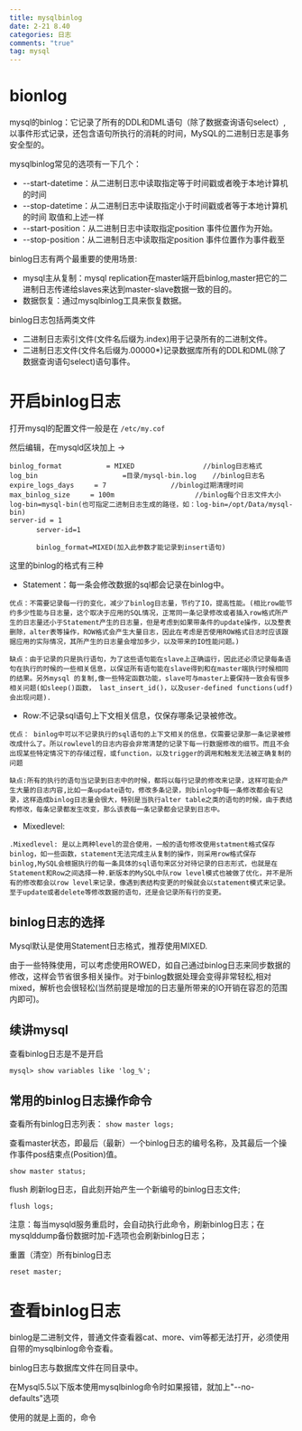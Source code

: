 ```yaml
---
title: mysqlbinlog
date: 2-21 8.40
categories: 日志
comments: "true"
tag: mysql
---
```

# bionlog

mysql的binlog：它记录了所有的DDL和DML语句（除了数据查询语句select）,以事件形式记录，还包含语句所执行的消耗的时间，MySQL的二进制日志是事务安全型的。

mysqlbinlog常见的选项有一下几个：

* --start-datetime：从二进制日志中读取指定等于时间戳或者晚于本地计算机的时间
* --stop-datetime：从二进制日志中读取指定小于时间戳或者等于本地计算机的时间 取值和上述一样
* --start-position：从二进制日志中读取指定position 事件位置作为开始。
* --stop-position：从二进制日志中读取指定position 事件位置作为事件截至

binlog日志有两个最重要的使用场景:

* mysql主从复制：mysql replication在master端开启binlog,master把它的二进制日志传递给slaves来达到master-slave数据一致的目的。
* 数据恢复：通过mysqlbinlog工具来恢复数据。

binlog日志包括两类文件

* 二进制日志索引文件(文件名后缀为.index)用于记录所有的二进制文件。
* 二进制日志文件(文件名后缀为.00000*)记录数据库所有的DDL和DML(除了数据查询语句select)语句事件。

# 开启binlog日志

打开mysql的配置文件一般是在 `/etc/my.cof`

然后编辑，在mysqld区块加上 ->

```
binlog_format           = MIXED                 //binlog日志格式
log_bin                     =目录/mysql-bin.log    //binlog日志名
expire_logs_days     = 7                //binlog过期清理时间
max_binlog_size     = 100m                    //binlog每个日志文件大小　　　　log-bin=mysql-bin(也可指定二进制日志生成的路径，如：log-bin=/opt/Data/mysql-bin)
server-id = 1
　　　　server-id=1

　　　　binlog_format=MIXED(加入此参数才能记录到insert语句)
```

这里的binlog的格式有三种

* Statement：每一条会修改数据的sql都会记录在binlog中。

```
优点：不需要记录每一行的变化，减少了binlog日志量，节约了IO，提高性能。(相比row能节约多少性能与日志量，这个取决于应用的SQL情况，正常同一条记录修改或者插入row格式所产生的日志量还小于Statement产生的日志量，但是考虑到如果带条件的update操作，以及整表删除，alter表等操作，ROW格式会产生大量日志，因此在考虑是否使用ROW格式日志时应该跟据应用的实际情况，其所产生的日志量会增加多少，以及带来的IO性能问题。)

缺点：由于记录的只是执行语句，为了这些语句能在slave上正确运行，因此还必须记录每条语句在执行的时候的一些相关信息，以保证所有语句能在slave得到和在master端执行时候相同的结果。另外mysql 的复制,像一些特定函数功能，slave可与master上要保持一致会有很多相关问题(如sleep()函数， last_insert_id()，以及user-defined functions(udf)会出现问题).
```

* Row:不记录sql语句上下文相关信息，仅保存哪条记录被修改。

```
优点： binlog中可以不记录执行的sql语句的上下文相关的信息，仅需要记录那一条记录被修改成什么了。所以rowlevel的日志内容会非常清楚的记录下每一行数据修改的细节。而且不会出现某些特定情况下的存储过程，或function，以及trigger的调用和触发无法被正确复制的问题

缺点:所有的执行的语句当记录到日志中的时候，都将以每行记录的修改来记录，这样可能会产生大量的日志内容,比如一条update语句，修改多条记录，则binlog中每一条修改都会有记录，这样造成binlog日志量会很大，特别是当执行alter table之类的语句的时候，由于表结构修改，每条记录都发生改变，那么该表每一条记录都会记录到日志中。
```

* Mixedlevel:

```
.Mixedlevel: 是以上两种level的混合使用，一般的语句修改使用statment格式保存binlog，如一些函数，statement无法完成主从复制的操作，则采用row格式保存binlog,MySQL会根据执行的每一条具体的sql语句来区分对待记录的日志形式，也就是在Statement和Row之间选择一种.新版本的MySQL中队row level模式也被做了优化，并不是所有的修改都会以row level来记录，像遇到表结构变更的时候就会以statement模式来记录。至于update或者delete等修改数据的语句，还是会记录所有行的变更。
```

## binlog日志的选择

Mysql默认是使用Statement日志格式，推荐使用MIXED.

由于一些特殊使用，可以考虑使用ROWED，如自己通过binlog日志来同步数据的修改，这样会节省很多相关操作。对于binlog数据处理会变得非常轻松,相对mixed，解析也会很轻松(当然前提是增加的日志量所带来的IO开销在容忍的范围内即可)。

## 续讲mysql

查看binlog日志是不是开启

`mysql> show variables like 'log_%'; `

## 常用的binlog日志操作命令

查看所有binlog日志列表：
`show master logs;`

查看master状态，即最后（最新）一个binlog日志的编号名称，及其最后一个操作事件pos结束点(Position)值。

`show master status;`

flush 刷新log日志，自此刻开始产生一个新编号的binlog日志文件;

`flush logs;`

注意：每当mysqld服务重启时，会自动执行此命令，刷新binlog日志；在mysqlddump备份数据时加-F选项也会刷新binlog日志；

重置（清空）所有binlog日志

`reset master;`

# 查看binlog日志

binlog是二进制文件，普通文件查看器cat、more、vim等都无法打开，必须使用自带的mysqlbinlog命令查看。

binlog日志与数据库文件在同目录中。

在Mysql5.5以下版本使用mysqlbinlog命令时如果报错，就加上"--no-defaults"选项

使用的就是上面的，命令
